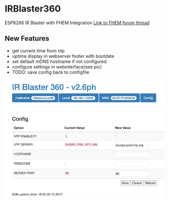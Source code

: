 # IRBlaster360

ESP8266 IR Blaster with FHEM Integration
[Link to FHEM forum thread](https://forum.fhem.de/index.php/topic,72950.0.html)

## New Features

* get current time from ntp
* uptime display in webserver footer with bootdate
* set default mDNS hostname if not configured
* configure settings in webinterface(see pic)
* TODO: save config back to configfile

![config](/images/config.png)


